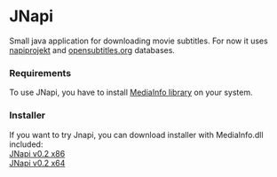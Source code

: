 # JNapi

Small java application for downloading movie subtitles. For now it uses [napiprojekt](http://www.napiprojekt.pl/) and [opensubtitles.org](http://www.opensubtitles.org/) databases.


### Requirements

To use JNapi, you have to install [MediaInfo library](http://mediainfo.sourceforge.net/en/Download) on your system.

### Installer

If you want to try Jnapi, you can download installer with MediaInfo.dll included:  
[JNapi v0.2 x86](http://student.agh.edu.pl/~bassara/jnapi/jnapi_v0.2_x86.exe)  
[JNapi v0.2 x64](http://student.agh.edu.pl/~bassara/jnapi/jnapi_v0.2_x64.exe)
